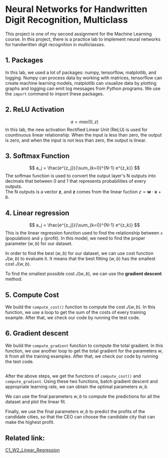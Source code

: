 # Neural Networks for Handwritten Digit Recognition, Multiclass

This project is one of my second assignment for the Machine Learning course. In this project, there is a practice lab to implement neural networks for handwritten digit recognition in multiclasses.

## 1. Packages
In this lab, we used a lot of packages: numpy, tensorflow, matplotlib, and logging. Numpy can process data by working with matrices, tensorflow can create machine learning models, matplotlib can visualize data by plotting graphs and logging can emit log messages from Python programs. We use the `import` command to import these packages.  

## 2. ReLU Activation
$$a = max(0, z)$$
In this lab, the new activation Rectified Linear Unit (ReLU) is used for countinuous linear relationship. When the input is less than zero, the output is zero, and when the input is not less than zero, the output is linear.  

## 3. Softmax Function
$$
a_j = \frac{e^{z_j}}{\sum_{k=0}^{N-1} e^{z_k}}
$$
The softmax function is used to convert the output layer's N outputs into decimals that between 0 and 1 that represents probabilities of every outputs.  
The N outputs is a vector $\mathbf{z}$, and $\mathbf{z}$ comes from the linear fuction $z = \mathbf{w} \cdot \mathbf{x} + b$.    

## 4. Linear regression
$$
a_j = \frac{e^{z_j}}{\sum_{k=0}^{N-1} e^{z_k}}
$$
This is the linear regression function used to find the relationship between `x` (population) and `y` (profit). In this model, we need to find the proper parameter $(w,b)$ for our dataset.  

In order to find the best $(w, b)$ for our dataset, we can use cost function $J(w,b)$ to evaluate it. It means that the best fitting $(w, b)$ has the smallest cost $J(w, b)$.  

To find the smallest possible cost $J(w, b)$, we can use the **gradient descent** method.

## 5. Compute Cost
We build the `compute_cost()` function to compute the cost $J(w, b)$. In this function, we use a loop to get the sum of the costs of every training example. After that, we check our code by running the test code.

## 6. Gradient descent
We build the `compute_gradient` function to compute the total gradient. In this function, we use another loop to get the total gradient for the parameters $w, b$ from all the training examples. After that, we check our code by running the test code.

##
After the above steps, we get the functons of `compute_cost()` and `compute_gradient`. Using these two functions, batch gradient descent and appropriate learning rate, we can obtain the optimal parameters $w, b$.

We can use the final parameters $w, b$ to compute the predictions for all the dataset and plot the linear fit.

Finally, we use the final parameters $w, b$ to predict the profits of the candidate cities, so that the CEO can choose the candidate city that can make the highest profit.


## Related link: 
[C1_W2_Linear_Regression](https://github.com/x24-byte/CPSC5616CS_ML/blob/main/C1_W2_Linear_Regression.ipynb)
